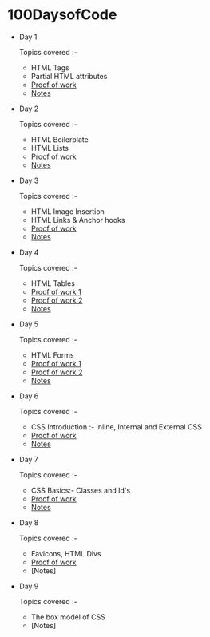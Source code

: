 # 100DaysofCode

- Day 1
    
    Topics covered :- 

    - HTML Tags
    - Partial HTML attributes
    - [Proof of work](https://codepen.io/GeekGuy-29/pen/RwJyRxq)
    - [Notes](https://github.com/GeekGuy-29/100DaysofCode/blob/main/Notes/D1%20Notes)

- Day 2
    
    Topics covered :- 

    - HTML Boilerplate
    - HTML Lists
    - [Proof of work](https://codepen.io/GeekGuy-29/pen/gOKzqZv)
    - [Notes](https://github.com/GeekGuy-29/100DaysofCode/blob/main/Notes/D2%20Notes)

- Day 3
    
    Topics covered :- 

    - HTML Image Insertion
    - HTML Links & Anchor hooks
    - [Proof of work](https://github.com/GeekGuy-29/100DaysofCode/blob/main/Personal%20Profile/index.html)
    - [Notes](https://github.com/GeekGuy-29/100DaysofCode/blob/main/Notes/D3%20Notes)

- Day 4
    
    Topics covered :- 

    - HTML Tables
    - [Proof of work 1](https://github.com/GeekGuy-29/100DaysofCode/blob/main/100doc.html)
    - [Proof of work 2](https://github.com/GeekGuy-29/100DaysofCode/blob/main/Personal%20Profile/index.html)
    - [Notes](https://github.com/GeekGuy-29/100DaysofCode/blob/main/Notes/D4%20Notes)

- Day 5
    
    Topics covered :- 

    - HTML Forms
    - [Proof of work 1](https://github.com/GeekGuy-29/100DaysofCode/blob/main/Personal%20Profile/rmo.html)
    - [Proof of work 2](https://github.com/GeekGuy-29/100DaysofCode/blob/main/Personal%20Profile/index.html)
    - [Notes](https://github.com/GeekGuy-29/100DaysofCode/blob/main/Notes/D5%20Notes)
  
- Day 6
    
    Topics covered :- 

    - CSS Introduction :- Inline, Internal and External CSS
    - [Proof of work](https://github.com/GeekGuy-29/100DaysofCode/blob/main/Personal%20Profile/CSS/index.css)
    - [Notes](https://github.com/GeekGuy-29/100DaysofCode/blob/main/Notes/D6%20Notes)
    
- Day 7
    
    Topics covered :- 

    - CSS Basics:- Classes and Id's
    - [Proof of work](https://github.com/GeekGuy-29/100DaysofCode/blob/main/Personal%20Profile/CSS/index.css)
    - [Notes](https://github.com/GeekGuy-29/100DaysofCode/blob/main/Notes/D7%20Notes)

- Day 8
    
    Topics covered :- 

    - Favicons, HTML Divs
    - [Proof of work](https://github.com/GeekGuy-29/100DaysofCode/tree/main/Chiranjeev's%20Portfolio)
    - [Notes]

- Day 9
    
    Topics covered :- 

    - The box model of CSS
    - [Notes]


